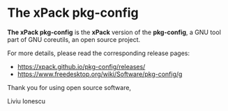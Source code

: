# The xPack pkg-config

**The xPack pkg-config** is the **xPack** version of
the **pkg-config**, a GNU tool part of GNU coreutils, an open source project.

For more details, please read the corresponding release pages:

- <https://xpack.github.io/pkg-config/releases/>
- <https://www.freedesktop.org/wiki/Software/pkg-config/g>

Thank you for using open source software,

Liviu Ionescu
